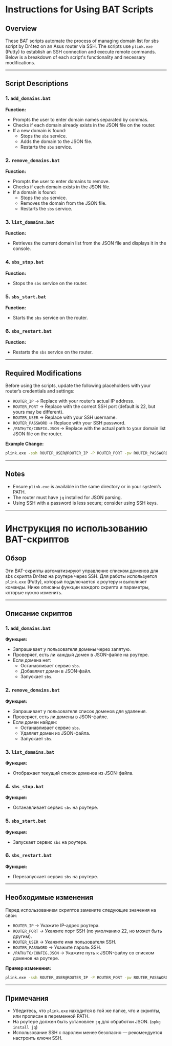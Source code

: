 # Instructions for Using BAT Scripts

## Overview

These BAT scripts automate the process of managing domain list for sbs script by Dr4tez on an Asus router via SSH. The scripts use `plink.exe` (Putty) to establish an SSH connection and execute remote commands. Below is a breakdown of each script's functionality and necessary modifications.

---

## Script Descriptions

### 1. `add_domains.bat`

**Function:**

- Prompts the user to enter domain names separated by commas.
- Checks if each domain already exists in the JSON file on the router.
- If a new domain is found:
  - Stops the `sbs` service.
  - Adds the domain to the JSON file.
  - Restarts the `sbs` service.

### 2. `remove_domains.bat`

**Function:**

- Prompts the user to enter domains to remove.
- Checks if each domain exists in the JSON file.
- If a domain is found:
  - Stops the `sbs` service.
  - Removes the domain from the JSON file.
  - Restarts the `sbs` service.

### 3. `list_domains.bat`

**Function:**

- Retrieves the current domain list from the JSON file and displays it in the console.

### 4. `sbs_stop.bat`

**Function:**

- Stops the `sbs` service on the router.

### 5. `sbs_start.bat`

**Function:**

- Starts the `sbs` service on the router.

### 6. `sbs_restart.bat`

**Function:**

- Restarts the `sbs` service on the router.

---

## Required Modifications

Before using the scripts, update the following placeholders with your router’s credentials and settings:

- `ROUTER_IP` → Replace with your router’s actual IP address.
- `ROUTER_PORT` → Replace with the correct SSH port (default is 22, but yours may be different).
- `ROUTER_USER` → Replace with your SSH username.
- `ROUTER_PASSWORD` → Replace with your SSH password.
- `/PATH/TO/CONFIG.JSON` → Replace with the actual path to your domain list JSON file on the router.

**Example Change:**

```bat
plink.exe -ssh ROUTER_USER@ROUTER_IP -P ROUTER_PORT -pw ROUTER_PASSWORD "cat /PATH/TO/CONFIG.JSON"
```

---

## Notes

- Ensure `plink.exe` is available in the same directory or in your system’s PATH.
- The router must have `jq` installed for JSON parsing.
- Using SSH with a password is less secure; consider using SSH keys.

---

# Инструкция по использованию BAT-скриптов

## Обзор

Эти BAT-скрипты автоматизируют управление списком доменов для sbs скрипта Dr4tez на роутере через SSH. Для работы используется `plink.exe` (Putty), который подключается к роутеру и выполняет команды. Ниже описаны функции каждого скрипта и параметры, которые нужно изменить.

---

## Описание скриптов

### 1. `add_domains.bat`

**Функция:**

- Запрашивает у пользователя домены через запятую.
- Проверяет, есть ли каждый домен в JSON-файле на роутере.
- Если домена нет:
  - Останавливает сервис `sbs`.
  - Добавляет домен в JSON-файл.
  - Запускает `sbs`.

### 2. `remove_domains.bat`

**Функция:**

- Запрашивает у пользователя список доменов для удаления.
- Проверяет, есть ли домены в JSON-файле.
- Если домен найден:
  - Останавливает сервис `sbs`.
  - Удаляет домен из JSON-файла.
  - Запускает `sbs`.

### 3. `list_domains.bat`

**Функция:**

- Отображает текущий список доменов из JSON-файла.

### 4. `sbs_stop.bat`

**Функция:**

- Останавливает сервис `sbs` на роутере.

### 5. `sbs_start.bat`

**Функция:**

- Запускает сервис `sbs` на роутере.

### 6. `sbs_restart.bat`

**Функция:**

- Перезапускает сервис `sbs` на роутере.

---

## Необходимые изменения

Перед использованием скриптов замените следующие значения на свои:

- `ROUTER_IP` → Укажите IP-адрес роутера.
- `ROUTER_PORT` → Укажите порт SSH (по умолчанию 22, но может быть другим).
- `ROUTER_USER` → Укажите имя пользователя SSH.
- `ROUTER_PASSWORD` → Укажите пароль SSH.
- `/PATH/TO/CONFIG.JSON` → Укажите путь к JSON-файлу со списком доменов на роутере.

**Пример изменения:**

```bat
plink.exe -ssh ROUTER_USER@ROUTER_IP -P ROUTER_PORT -pw ROUTER_PASSWORD "cat /PATH/TO/CONFIG.JSON"
```

---

## Примечания

- Убедитесь, что `plink.exe` находится в той же папке, что и скрипты, или прописан в переменной PATH.
- На роутере должен быть установлен `jq` для обработки JSON. (`opkg install jq`)
- Использование SSH с паролем менее безопасно — рекомендуется настроить ключи SSH.

